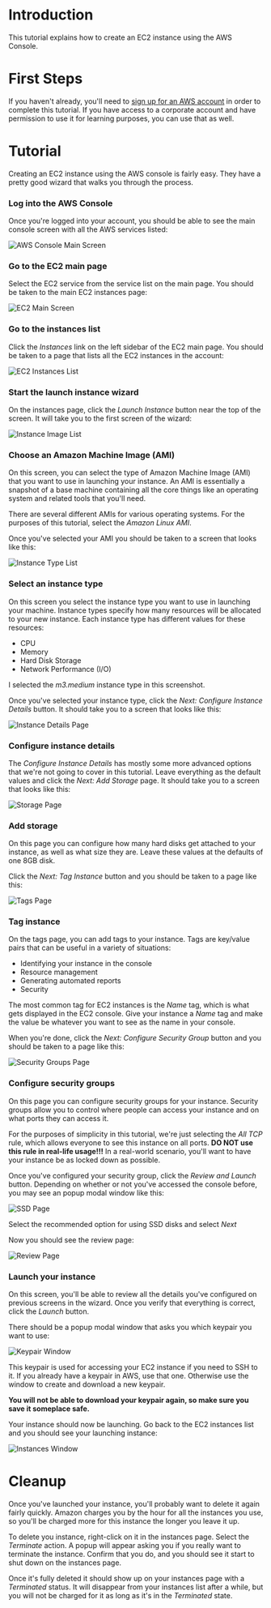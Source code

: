 # Introduction
This tutorial explains how to create an EC2 instance using the AWS Console.

# First Steps
If you haven't already, you'll need to [sign up for an AWS account](http://aws.amazon.com/)
in order to complete this tutorial. If you have access to a corporate account
and have permission to use it for learning purposes, you can use that
as well.

# Tutorial
Creating an EC2 instance using the AWS console is fairly easy. They have
a pretty good wizard that walks you through the process.

### Log into the AWS Console
Once you're logged into your account, you should be able to see the main
console screen with all the AWS services listed:

![AWS Console Main Screen](images/create-instance/image-1.png)

### Go to the EC2 main page
Select the EC2 service from the service list on the main page. You
should be taken to the main EC2 instances page:

![EC2 Main Screen](images/create-instance/image-2.png)

### Go to the instances list
Click the *Instances* link on the left sidebar of the EC2 main page.
You should be taken to a page that lists all the EC2 instances in
the account:

![EC2 Instances List](images/create-instance/image-3.png)

### Start the launch instance wizard
On the instances page, click the *Launch Instance* button near the top
of the screen. It will take you to the first screen of the wizard:

![Instance Image List](images/create-instance/image-4.png)

### Choose an Amazon Machine Image (AMI)
On this screen, you can select the type of Amazon Machine Image (AMI)
that you want to use in launching your instance. An AMI is essentially
a snapshot of a base machine containing all the core things like an
operating system and related tools that you'll need.

There are several different AMIs for various operating systems. For the purposes of this
tutorial, select the *Amazon Linux AMI*.

Once you've selected your AMI you should be taken to a screen that
looks like this:

![Instance Type List](images/create-instance/image-5.png)

### Select an instance type
On this screen you select the instance type you want to use in launching
your machine. Instance types specify how many resources will be allocated
to your new instance. Each instance type has different values for these
resources:

* CPU
* Memory
* Hard Disk Storage
* Network Performance (I/O)

I selected the *m3.medium* instance type in this screenshot.

Once you've selected your instance type, click the *Next: Configure
Instance Details* button. It should take you to a screen that
looks like this:

![Instance Details Page](images/create-instance/image-6.png)

### Configure instance details
The *Configure Instance Details* has mostly some more advanced options
that we're not going to cover in this tutorial. Leave everything as the
default values and click the *Next: Add Storage* page. It should take
you to a screen that looks like this:

![Storage Page](images/create-instance/image-7.png)

### Add storage
On this page you can configure how many hard disks get attached to your
instance, as well as what size they are. Leave these values at the defaults
of one 8GB disk.

Click the *Next: Tag Instance* button and you should be taken to a page
like this:

![Tags Page](images/create-instance/image-8.png)

### Tag instance
On the tags page, you can add tags to your instance. Tags are key/value
pairs that can be useful in a variety of situations:

* Identifying your instance in the console
* Resource management
* Generating automated reports
* Security

The most common tag for EC2 instances is the *Name* tag, which is what
gets displayed in the EC2 console. Give your instance a *Name* tag and
make the value be whatever you want to see as the name in your console.

When you're done, click the *Next: Configure Security Group* button and
you should be taken to a page like this:

![Security Groups Page](images/create-instance/image-9.png)

### Configure security groups
On this page you can configure security groups for your instance. Security
groups allow you to control where people can access your instance and on what ports
they can access it.

For the purposes of simplicity in this tutorial, we're just selecting the *All TCP* rule,
which allows everyone to see this instance on all ports. **DO NOT use this
rule in real-life usage!!!** In a real-world scenario, you'll want to have
your instance be as locked down as possible.

Once you've configured your security group, click the *Review and Launch*
button. Depending on whether or not you've accessed the console before,
you may see an popup modal window like this:

![SSD Page](images/create-instance/image-10.png)

Select the recommended option for using SSD disks and select *Next*

Now you should see the review page:

![Review Page](images/create-instance/image-11.png)

### Launch your instance
On this screen, you'll be able to review all the details you've configured
on previous screens in the wizard. Once you verify that everything is
correct, click the *Launch* button.

There should be a popup modal window that asks you which keypair you
want to use:

![Keypair Window](images/create-instance/image-12.png)

This keypair is used for accessing your EC2 instance if you need to SSH
to it. If you already have a keypair in AWS, use that one. Otherwise
use the window to create and download a new keypair.

**You will not be able to download your keypair again, so make sure you
save it someplace safe.**

Your instance should now be launching. Go back to the EC2 instances list
and you should see your launching instance:

![Instances Window](images/create-instance/image-13.png)

# Cleanup
Once you've launched your instance, you'll probably want to delete it
again fairly quickly. Amazon charges you by the hour for all the instances
you use, so you'll be charged more for this instance the longer you leave
it up.

To delete you instance, right-click on it in the instances page. Select
the *Terminate* action. A popup will appear asking you if you really
want to terminate the instance. Confirm that you do, and you should see
it start to shut down on the instances page.

Once it's fully deleted it should show up on your instances page with a
*Terminated* status. It will disappear from your instances list after a
while, but you will not be charged for it as long as it's in the *Terminated*
state.

